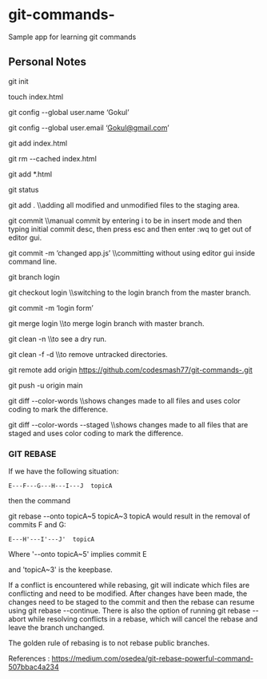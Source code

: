 # git-commands-
Sample app for learning git commands

## Personal Notes

git init

touch index.html

git config --global user.name ‘Gokul’

git config --global user.email ‘Gokul@gmail.com’

git add index.html

git rm --cached index.html

git add *.html

git status

git add .  \\\adding all modified and unmodified files to the staging area.

git commit  \\\manual commit by entering i to be in insert mode and then typing initial commit desc, then press esc and then enter :wq to get out of editor gui.

git commit -m ‘changed app.js’ \\\committing without using editor gui inside command line.

git branch login

git checkout login \\\switching to the login branch from the master branch.

git commit -m ‘login form’

git merge login \\\to merge login branch with master branch.

git clean -n \\\to see a dry run.

git clean -f -d \\\to remove untracked directories.

git remote add origin https://github.com/codesmash77/git-commands-.git

git push -u origin main

git diff --color-words \\\shows changes made to all files and uses color coding to mark the difference.

git diff --color-words --staged \\\shows changes made to all files that are staged and uses color coding to mark the difference.



### GIT REBASE
If we have the following situation:

    E---F---G---H---I---J  topicA
then the command

git rebase --onto topicA~5 topicA~3 topicA
would result in the removal of commits F and G:

    E---H'---I'---J'  topicA

Where  '--onto topicA~5' implies commit E 

and 'topicA~3' is the keepbase.

If a conflict is encountered while rebasing, git will indicate which files are conflicting and need to be modified. 
After changes have been made, the changes need to be staged to the commit and then the rebase can resume using git rebase --continue. 
There is also the option of running git rebase --abort while resolving conflicts in a rebase, which will cancel the rebase and leave the branch unchanged.

The golden rule of rebasing is to not rebase public branches.

References : https://medium.com/osedea/git-rebase-powerful-command-507bbac4a234

